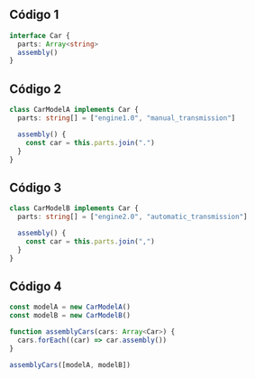 ## Código 1

```typescript
interface Car {
  parts: Array<string>
  assembly()
}
```

## Código 2

```typescript
class CarModelA implements Car {
  parts: string[] = ["engine1.0", "manual_transmission"]

  assembly() {
    const car = this.parts.join(".")
  }
}
```

## Código 3

```typescript
class CarModelB implements Car {
  parts: string[] = ["engine2.0", "automatic_transmission"]

  assembly() {
    const car = this.parts.join(",")
  }
}
```

## Código 4

```typescript
const modelA = new CarModelA()
const modelB = new CarModelB()

function assemblyCars(cars: Array<Car>) {
  cars.forEach((car) => car.assembly())
}

assemblyCars([modelA, modelB])
```

